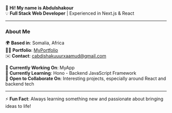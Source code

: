 👋 **Hi! My name is Abdulshakour**  
💡 **Full Stack Web Developer** | Experienced in Next.js & React  

---

### About Me

🌍 **Based in**: Somalia, Africa  
🧑‍💻 **Portfolio**: [MyPortfolio](http://myapp.com) <!-- Update URL -->  
✉️ **Contact**: [cabdishakuuurxaamud@gmail.com](mailto:cabdishakuuurxaamud@gmail.com)  

🚀 **Currently Working On**: MyApp <!-- Update with live link, if any -->  
🧠 **Currently Learning**: Hono - Backend JavaScript Framework  
🤝 **Open to Collaborate On**: Interesting projects, especially around React and backend tech  

---

⚡ **Fun Fact**: Always learning something new and passionate about bringing ideas to life!
